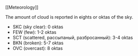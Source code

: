 [[Meteorology]]

The amount of cloud is reported in eights or oktas of the sky.

- SKC (sky clear): 0 oktas
- FEW (few): 1-2 oktas
- SCT (scattered, рассыпаный, разбросанный): 3-4 oktas
- BKN (broken): 5-7 oktas
- OVC (overcast): 8 oktas